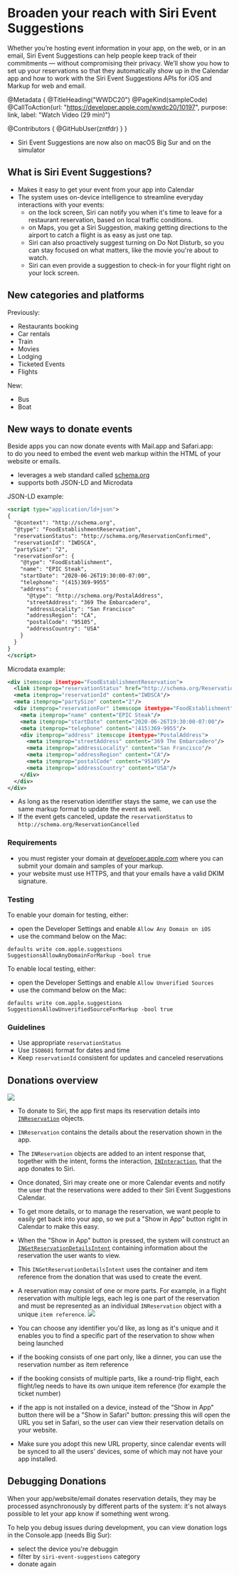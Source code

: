 # Broaden your reach with Siri Event Suggestions

Whether you’re hosting event information in your app, on the web, or in an email, Siri Event Suggestions can help people keep track of their commitments — without compromising their privacy. We’ll show you how to set up your reservations so that they automatically show up in the Calendar app and how to work with the Siri Event Suggestions APIs for iOS and Markup for web and email.

@Metadata {
   @TitleHeading("WWDC20")
   @PageKind(sampleCode)
   @CallToAction(url: "https://developer.apple.com/wwdc20/10197", purpose: link, label: "Watch Video (29 min)")

   @Contributors {
      @GitHubUser(zntfdr)
   }
}



- Siri Event Suggestions are now also on macOS Big Sur and on the simulator

## What is Siri Event Suggestions?

- Makes it easy to get your event from your app into Calendar
- The system uses on-device intelligence to streamline everyday interactions with your events: 
  - on the lock screen, Siri can notify you when it's time to leave for a restaurant reservation, based on local traffic conditions. 
  - on Maps, you get a Siri Suggestion, making getting directions to the airport to catch a flight is as easy as just one tap.
  - Siri can also proactively suggest turning on Do Not Disturb, so you can stay focused on what matters, like the movie you're about to watch.
  - Siri can even provide a suggestion to check-in for your flight right on your lock screen.

## New categories and platforms

Previously:

- Restaurants booking
- Car rentals
- Train
- Movies
- Lodging
- Ticketed Events
- Flights

New:

- Bus
- Boat

## New ways to donate events

Beside apps you can now donate events with Mail.app and Safari.app:  
to do you need to embed the event web markup within the HTML of your website or emails.

- leverages a web standard called [schema.org][schema]
- supports both JSON-LD and Microdata

JSON-LD example:

```xml
<script type="application/ld+json">
{
  "@context": "http://schema.org",
  "@type": "FoodEstablishmentReservation",
  "reservationStatus": "http://schema.org/ReservationConfirmed",
  "reservationId": "IWDSCA",
  "partySize": "2",
  "reservationFor": {
    "@type": "FoodEstablishment",
    "name": "EPIC Steak",
    "startDate": "2020-06-26T19:30:00-07:00",
    "telephone": "(415)369-9955"
    "address": {
      "@type": "http://schema.org/PostalAddress",
      "streetAddress": "369 The Embarcadero",
      "addressLocality": "San Francisco"
      "addressRegion": "CA",
      "postalCode": "95105",
      "addressCountry": "USA"
    }
  }
}
</script>
```

Microdata example:

```xml
<div itemscope itemtype="FoodEstablishmentReservation"> 
  <link itemprop="reservationStatus" href="http://schema.org/ReservationConfirmed"/>
  <meta itemprop="reservationId" content="IWDSCA"/>
  <meta itemprop="partySize" content="2"/>
  <div itemprop="reservationFor" itemscope itemtype="FoodEstablishment">
    <meta itemprop="name" content="EPIC Steak"/>
    <meta itemprop="startDate" content="2020-06-26T19:30:00-07:00"/>
    <meta itemprop="telephone" content="(415)369-9955"/>
    <div itemprop="address" itemscope itemtype="PostalAddress">
      <meta itemprop="streetAddress" content="369 The Embarcadero"/>
      <meta itemprop="addressLocality" content="San Francisco"/>
      <meta itemprop="addressRegion" content="CA"/>
      <meta itemprop="postalCode" content="95105"/>
      <meta itemprop="addressCountry" content="USA"/>
    </div>
  </div>
</div>
```

- As long as the reservation identifier stays the same, we can use the same markup format to update the event as well.
- If the event gets canceled, update the `reservationStatus` to `http://schema.org/ReservationCancelled`

### Requirements

- you must register your domain at [developer.apple.com][developer.apple.com] where you can submit your domain and samples of your markup.
- your website must use HTTPS, and that your emails have a valid DKIM signature.

### Testing

To enable your domain for testing, either:

- open the Developer Settings and enable `Allow Any Domain on iOS`
- use the command below on the Mac:

```
defaults write com.apple.suggestions SuggestionsAllowAnyDomainForMarkup -bool true
```

To enable local testing, either:

- open the Developer Settings and enable `Allow Unverified Sources`
- use the command below on the Mac:

```
defaults write com.apple.suggestions SuggestionsAllowUnverifiedSourceForMarkup -bool true
```

### Guidelines

- Use appropriate `reservationStatus`
- Use `ISO8601` format for dates and time
- Keep `reservationId` consistent for updates and canceled reservations

## Donations overview

![][overviewImage]

- To donate to Siri, the app first maps its reservation details into [`INReservation`][INReservation] objects.
- `INReservation` contains the details about the reservation shown in the app.
- The `INReservation` objects are added to an intent response that, together with the intent, forms the interaction, [`INInteraction`][INInteraction], that the app donates to Siri.
- Once donated, Siri may create one or more Calendar events and notify the user that the reservations were added to their Siri Event Suggestions Calendar.
- To get more details, or to manage the reservation, we want people to easily get back into your app, so we put a "Show in App" button right in Calendar to make this easy.
- When the "Show in App" button is pressed, the system will construct an [`INGetReservationDetailsIntent`][INGetReservationDetailsIntent] containing information about the reservation the user wants to view.
- This `INGetReservationDetailsIntent` uses the container and item reference from the donation that was used to create the event.
- A reservation may consist of one or more parts. For example, in a flight reservation with multiple legs, each leg is one part of the reservation and must be represented as an individual `INReservation` object with a unique `item reference`. 
![][itemReferenceImage]

- You can choose any identifier you'd like, as long as it's unique and it enables you to find a specific part of the reservation to show when being launched
- if the booking consists of one part only, like a dinner, you can use the reservation number as item reference
- if the booking consists of multiple parts, like a round-trip flight, each flight/leg needs to have its own unique item reference (for example the ticket number)

- if the app is not installed on a device, instead of the "Show in App" button there will be a "Show in Safari" button: pressing this will open the URL you set in Safari, so the user can view their reservation details on your website.
- Make sure you adopt this new URL property, since calendar events will be synced to all the users' devices, some of which may not have your app installed.

## Debugging Donations

When your app/website/email donates reservation details, they may be processed asynchronously by different parts of the system: it's not always possible to let your app know if something went wrong. 

To help you debug issues during development, you can view donation logs in the Console.app (needs Big Sur):

- select the device you're debuggin
- filter by `siri-event-suggestions` category
- donate again

[overviewImage]: WWDC20-10197-overview
[itemReferenceImage]: WWDC20-10197-itemReference

[INGetReservationDetailsIntent]: https://developer.apple.com/documentation/sirikit/ingetreservationdetailsintent
[INInteraction]: https://developer.apple.com/documentation/sirikit/ininteraction
[INReservation]: https://developer.apple.com/documentation/sirikit/inreservation
[schema]: https://schema.org/docs/documents.html
[developer.apple.com]: https://developer.apple.com/contact/request/siri-events/